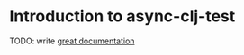 # Introduction to async-clj-test

TODO: write [great documentation](http://jacobian.org/writing/what-to-write/)
